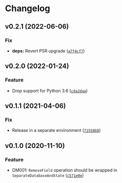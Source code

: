 # Changelog

<!--next-version-placeholder-->

## v0.2.1 (2022-06-06)
### Fix
* **deps:** Revert PSR upgrade ([`a7f4cf7`](https://github.com/browniebroke/flake8-django-migrations/commit/a7f4cf762a3c6ccb2283532f552520c9ae3c98ec))

## v0.2.0 (2022-01-24)
### Feature
* Drop support for Python 3.6 ([`cda2daa`](https://github.com/browniebroke/flake8-django-migrations/commit/cda2daa7a31d956a87f46862a83253f7535a5c36))

## v0.1.1 (2021-04-06)
### Fix
* Release in a separate environment ([`71550b8`](https://github.com/browniebroke/flake8-django-migrations/commit/71550b8d06f245d6d6046312ba77002185a8a990))

## v0.1.0 (2020-11-10)
### Feature
* DM001: `RemoveField` operation should be wrapped in `SeparateDatabaseAndState` ([`c571e0e`](https://github.com/browniebroke/flake8-django-migrations/commit/c571e0e026fbef9ba85782ff562cbdf9c6a763ed))
